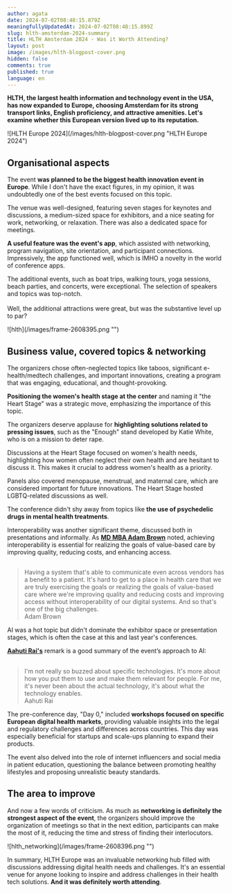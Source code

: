 ```yaml
---
author: agata
date: 2024-07-02T08:48:15.879Z
meaningfullyUpdatedAt: 2024-07-02T08:48:15.899Z
slug: hlth-amsterdam-2024-summary
title: HLTH Amsterdam 2024 - Was it Worth Attending?
layout: post
image: /images/hlth-blogpost-cover.png
hidden: false
comments: true
published: true
language: en
---
```

**HLTH, the largest health information and technology event in the USA, has now expanded to Europe, choosing Amsterdam for its strong transport links, English proficiency, and attractive amenities. Let's examine whether this European version lived up to its reputation.**

<div className="image">![HLTH Europe 2024](/images/hlth-blogpost-cover.png "HLTH Europe 2024")</div>

## Organisational aspects

The event **was planned to be the biggest health innovation event in Europe**. While I don't have the exact figures, in my opinion, it was undoubtedly one of the best events focused on this topic.

The venue was well-designed, featuring seven stages for keynotes and discussions, a medium-sized space for exhibitors, and a nice seating for work, networking, or relaxation. There was also a dedicated space for meetings.

**A useful feature was the event's app**, which assisted with networking, program navigation, site orientation, and participant connections. Impressively, the app functioned well, which is IMHO a novelty in the world of conference apps.

The additional events, such as boat trips, walking tours, yoga sessions, beach parties, and concerts, were exceptional. The selection of speakers and topics was top-notch.\
\
Well, the additional attractions were great, but was the substantive level up to par?

<div className="image">![hlth](/images/frame-2608395.png "")</div>

## Business value, covered topics & networking

The organizers chose often-neglected topics like taboos, significant e-health/medtech challenges, and important innovations, creating a program that was engaging, educational, and thought-provoking.

**Positioning the women's health stage at the center** and naming it "the Heart Stage" was a strategic move, emphasizing the importance of this topic.

The organizers deserve applause for **highlighting solutions related to pressing issues**, such as the "Enough" stand developed by Katie White, who is on a mission to deter rape.

Discussions at the Heart Stage focused on women's health needs, highlighting how women often neglect their own health and are hesitant to discuss it. This makes it crucial to address women's health as a priority. 

Panels also covered menopause, menstrual, and maternal care, which are considered important for future innovations. The Heart Stage hosted LGBTQ-related discussions as well.

The conference didn't shy away from topics like **the use of psychedelic drugs in mental health treatments**. 

Interoperability was another significant theme, discussed both in presentations and informally. As **[MD MBA Adam Brown](https://www.linkedin.com/in/adambrownmdmba/)** noted, achieving interoperability is essential for realizing the goals of value-based care by improving quality, reducing costs, and enhancing access.

<blockquote><h2></h2><div>Having a system that's able to communicate even across vendors has a benefit to a patient. It's hard to get to a place in health care that we are truly exercising the goals or realizing the goals of value-based care where we're improving quality and reducing costs and improving access without interoperability of our digital systems. And so that's one of the big challenges.</div><footer>Adam Brown</footer></blockquote>

AI was a hot topic but didn't dominate the exhibitor space or presentation stages, which is often the case at this and last year's conferences.

**[Aahuti Rai's](https://www.linkedin.com/in/meetaahutirai/)** remark is a good summary of the event’s approach to AI:

<blockquote><h2></h2><div>I'm not really so buzzed about specific technologies. It's more about how you put them to use and make them relevant for people. For me, it's never been about the actual technology, it's about what the technology enables.</div><footer>Aahuti Rai</footer></blockquote>

The pre-conference day, "Day 0," included **workshops focused on specific European digital health markets**, providing valuable insights into the legal and regulatory challenges and differences across countries. This day was especially beneficial for startups and scale-ups planning to expand their products.

The event also delved into the role of internet influencers and social media in patient education, questioning the balance between promoting healthy lifestyles and proposing unrealistic beauty standards.

## The area to improve

And now a few words of criticism. As much as **networking is definitely the strongest aspect of the event**, the organizers should improve the organization of meetings so that in the next edition, participants can make the most of it, reducing the time and stress of finding their interlocutors.

<div className="image">![hlth_networking](/images/frame-2608396.png "")</div>

In summary, HLTH Europe was an invaluable networking hub filled with discussions addressing digital health needs and challenges. It's an essential venue for anyone looking to inspire and address challenges in their health tech solutions. **And it was definitely worth attending**.